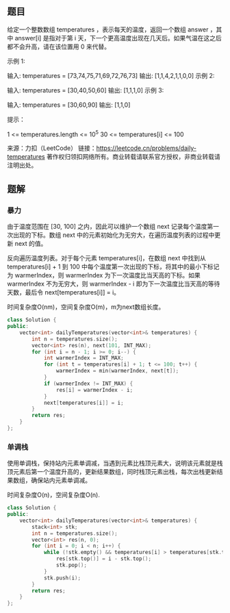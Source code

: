 ## 题目

给定一个整数数组 temperatures ，表示每天的温度，返回一个数组 answer ，其中 answer[i] 是指对于第 i 天，下一个更高温度出现在几天后。如果气温在这之后都不会升高，请在该位置用 0 来代替。

 

示例 1:

输入: temperatures = [73,74,75,71,69,72,76,73]
输出: [1,1,4,2,1,1,0,0]
示例 2:

输入: temperatures = [30,40,50,60]
输出: [1,1,1,0]
示例 3:

输入: temperatures = [30,60,90]
输出: [1,1,0]


提示：

1 <= temperatures.length <= 10<sup>5</sup>
30 <= temperatures[i] <= 100

来源：力扣（LeetCode）
链接：https://leetcode.cn/problems/daily-temperatures
著作权归领扣网络所有。商业转载请联系官方授权，非商业转载请注明出处。

## 题解

### 暴力

由于温度范围在 [30, 100] 之内，因此可以维护一个数组 next 记录每个温度第一次出现的下标。数组 next 中的元素初始化为无穷大，在遍历温度列表的过程中更新 next 的值。

反向遍历温度列表。对于每个元素 temperatures[i]，在数组 next 中找到从 temperatures[i] + 1 到 100 中每个温度第一次出现的下标，将其中的最小下标记为 warmerIndex，则 warmerIndex 为下一次温度比当天高的下标。如果 warmerIndex 不为无穷大，则 warmerIndex - i 即为下一次温度比当天高的等待天数，最后令 next[temperatures[i]] = i。

时间复杂度O(nm)，空间复杂度O(m)，m为next数组长度。

```c++
class Solution {
public:
    vector<int> dailyTemperatures(vector<int>& temperatures) {
        int n = temperatures.size();
        vector<int> res(n), next(101, INT_MAX);
        for (int i = n - 1; i >= 0; i--) {
            int warmerIndex = INT_MAX;
            for (int t = temperatures[i] + 1; t <= 100; t++) {
                warmerIndex = min(warmerIndex, next[t]);
            }
            if (warmerIndex != INT_MAX) {
                res[i] = warmerIndex - i;
            }
            next[temperatures[i]] = i;
        }
        return res;
    }
};
```

### 单调栈

使用单调栈，保持站内元素单调减，当遇到元素比栈顶元素大，说明该元素就是栈顶元素后第一个温度升高的，更新结果数组，同时栈顶元素出栈，每次出栈更新结果数组，确保站内元素单调减。

时间复杂度O(n)，空间复杂度O(n).

```c++
class Solution {
public:
    vector<int> dailyTemperatures(vector<int>& temperatures) {
        stack<int> stk;
        int n = temperatures.size();
        vector<int> res(n, 0);
        for (int i = 0; i < n; i++) {
            while (!stk.empty() && temperatures[i] > temperatures[stk.top()]) {
                res[stk.top()] = i - stk.top();
                stk.pop();
            }
            stk.push(i);
        }
        return res;
    }
};
```

